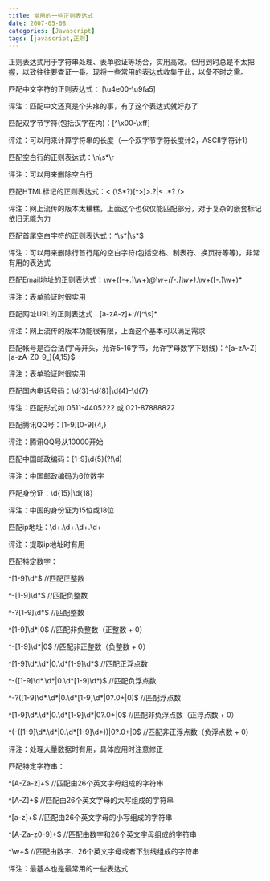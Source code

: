```yaml
---
title: 常用的一些正则表达式
date: 2007-05-08
categories: [Javascript]
tags: [javascript,正则]
---
```


正则表达式用于字符串处理、表单验证等场合，实用高效。但用到时总是不太把握，以致往往要查证一番。现将一些常用的表达式收集于此，以备不时之需。
<!--more-->

匹配中文字符的正则表达式： [\u4e00-\u9fa5]

评注：匹配中文还真是个头疼的事，有了这个表达式就好办了

匹配双字节字符(包括汉字在内)：[^\x00-\xff]

评注：可以用来计算字符串的长度（一个双字节字符长度计2，ASCII字符计1）

匹配空白行的正则表达式：\n\s*\r

评注：可以用来删除空白行

匹配HTML标记的正则表达式：< (\S*?)[^>]*>.*?|< .*? />

评注：网上流传的版本太糟糕，上面这个也仅仅能匹配部分，对于复杂的嵌套标记依旧无能为力

匹配首尾空白字符的正则表达式：^\s*|\s*$

评注：可以用来删除行首行尾的空白字符(包括空格、制表符、换页符等等)，非常有用的表达式

匹配Email地址的正则表达式：\w+([-+.]\w+)*@\w+([-.]\w+)*\.\w+([-.]\w+)*

评注：表单验证时很实用

匹配网址URL的正则表达式：[a-zA-z]+://[^\s]*

评注：网上流传的版本功能很有限，上面这个基本可以满足需求

匹配帐号是否合法(字母开头，允许5-16字节，允许字母数字下划线)：^[a-zA-Z][a-zA-Z0-9_]{4,15}$

评注：表单验证时很实用

匹配国内电话号码：\d{3}-\d{8}|\d{4}-\d{7}

评注：匹配形式如 0511-4405222 或 021-87888822

匹配腾讯QQ号：[1-9][0-9]{4,}

评注：腾讯QQ号从10000开始

匹配中国邮政编码：[1-9]\d{5}(?!\d)

评注：中国邮政编码为6位数字

匹配身份证：\d{15}|\d{18}

评注：中国的身份证为15位或18位

匹配ip地址：\d+\.\d+\.\d+\.\d+

评注：提取ip地址时有用

匹配特定数字：

^[1-9]\d*$ //匹配正整数

^-[1-9]\d*$ //匹配负整数

^-?[1-9]\d*$ //匹配整数

^[1-9]\d*|0$ //匹配非负整数（正整数 + 0）

^-[1-9]\d*|0$ //匹配非正整数（负整数 + 0）

^[1-9]\d*\.\d*|0\.\d*[1-9]\d*$ //匹配正浮点数

^-([1-9]\d*\.\d*|0\.\d*[1-9]\d*)$ //匹配负浮点数

^-?([1-9]\d*\.\d*|0\.\d*[1-9]\d*|0?\.0+|0)$ //匹配浮点数

^[1-9]\d*\.\d*|0\.\d*[1-9]\d*|0?\.0+|0$ //匹配非负浮点数（正浮点数 + 0）

^(-([1-9]\d*\.\d*|0\.\d*[1-9]\d*))|0?\.0+|0$ //匹配非正浮点数（负浮点数 + 0）

评注：处理大量数据时有用，具体应用时注意修正

匹配特定字符串：

^[A-Za-z]+$ //匹配由26个英文字母组成的字符串

^[A-Z]+$ //匹配由26个英文字母的大写组成的字符串

^[a-z]+$ //匹配由26个英文字母的小写组成的字符串

^[A-Za-z0-9]+$ //匹配由数字和26个英文字母组成的字符串

^\w+$ //匹配由数字、26个英文字母或者下划线组成的字符串

评注：最基本也是最常用的一些表达式

